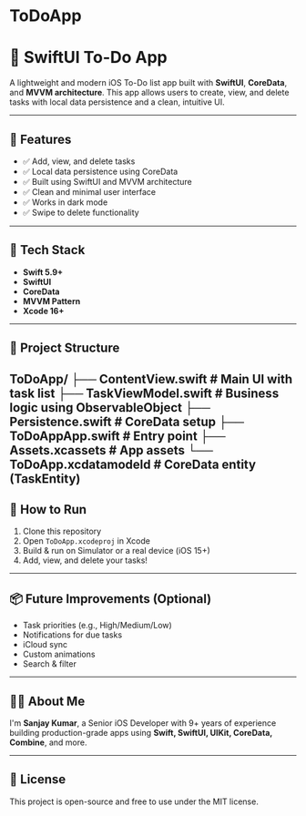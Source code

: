 # ToDoApp

# 📝 SwiftUI To-Do App

A lightweight and modern iOS To-Do list app built with **SwiftUI**, **CoreData**, and **MVVM architecture**. This app allows users to create, view, and delete tasks with local data persistence and a clean, intuitive UI.

---

## 🚀 Features

- ✅ Add, view, and delete tasks
- ✅ Local data persistence using CoreData
- ✅ Built using SwiftUI and MVVM architecture
- ✅ Clean and minimal user interface
- ✅ Works in dark mode
- ✅ Swipe to delete functionality

---

## 🧰 Tech Stack

- **Swift 5.9+**
- **SwiftUI**
- **CoreData**
- **MVVM Pattern**
- **Xcode 16+**

---

## 📁 Project Structure

ToDoApp/
├── ContentView.swift            # Main UI with task list
├── TaskViewModel.swift          # Business logic using ObservableObject
├── Persistence.swift            # CoreData setup
├── ToDoAppApp.swift             # Entry point
├── Assets.xcassets              # App assets
└── ToDoApp.xcdatamodeld         # CoreData entity (TaskEntity)
---

## 🧪 How to Run

1. Clone this repository
2. Open `ToDoApp.xcodeproj` in Xcode
3. Build & run on Simulator or a real device (iOS 15+)
4. Add, view, and delete your tasks!

---

## 📦 Future Improvements (Optional)

- Task priorities (e.g., High/Medium/Low)
- Notifications for due tasks
- iCloud sync
- Custom animations
- Search & filter

---

## 🙋‍♂️ About Me

I'm **Sanjay Kumar**, a Senior iOS Developer with 9+ years of experience building production-grade apps using **Swift, SwiftUI, UIKit, CoreData, Combine**, and more.

---

## 📄 License

This project is open-source and free to use under the MIT license.
